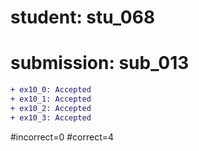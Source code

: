 # student: stu_068
# submission: sub_013

```diff
+ ex10_0: Accepted
+ ex10_1: Accepted
+ ex10_2: Accepted
+ ex10_3: Accepted
```
#incorrect=0
#correct=4
